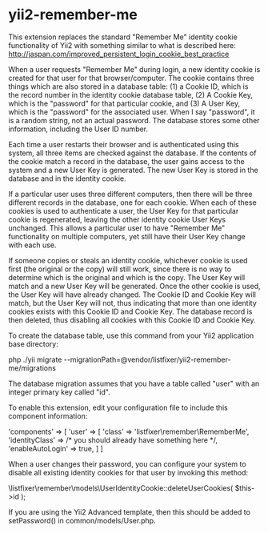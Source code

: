 # yii2-remember-me

This extension replaces the standard "Remember Me" identity cookie functionality of Yii2 with something similar to what is described here:  http://jaspan.com/improved_persistent_login_cookie_best_practice

When a user requests "Remember Me" during login, a new identity cookie is created for that user for that browser/computer.  The cookie contains three things which are also stored in a database table:  (1) a Cookie ID, which is the record number in the identity cookie database table, (2) A Cookie Key, which is the "password" for that particular cookie, and (3) A User Key, which is the "password" for the associated user.  When I say "password", it is a random string, not an actual password.  The database stores some other information, including the User ID number.

Each time a user restarts their browser and is authenticated using this system, all three items are checked against the database.  If the contents of the cookie match a record in the database, the user gains access to the system and a new User Key is generated.  The new User Key is stored in the database and in the identity cookie.

If a particular user uses three different computers, then there will be three different records in the database, one for each cookie.  When each of these cookies is used to authenticate a user, the User Key for that particular cookie is regenerated, leaving the other identity cookie User Keys unchanged.  This allows a particular user to have "Remember Me" functionality on multiple computers, yet still have their User Key change with each use.

If someone copies or steals an identity cookie, whichever cookie is used first (the original or the copy) will still work, since there is no way to determine which is the original and which is the copy.  The User Key will match and a new User Key will be generated.  Once the other cookie is used, the User Key will have already changed.  The Cookie ID and Cookie Key will match, but the User Key will not, thus indicating that more than one identity cookies exists with this Cookie ID and Cookie Key.  The database record is then deleted, thus disabling all cookies with this Cookie ID and Cookie Key.

To create the database table, use this command from your Yii2 application base directory:

php ./yii migrate --migrationPath=@vendor/listfixer/yii2-remember-me/migrations

The database migration assumes that you have a table called "user" with an integer primary key called "id".

To enable this extension, edit your configuration file to include this component information:

 'components' => [
    'user' => [
       'class' => 'listfixer\remember\RememberMe',
       'identityClass' => /* you should already have something here */,
       'enableAutoLogin' => true,
    ]
 ]

When a user changes their password, you can configure your system to disable all existing identity cookies for that user by invoking this method:

\listfixer\remember\models\UserIdentityCookie::deleteUserCookies( $this->id );

If you are using the Yii2 Advanced template, then this should be added to setPassword() in common/models/User.php.
